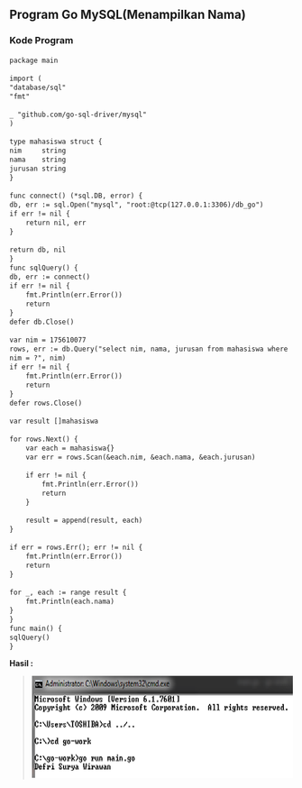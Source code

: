 ## Program Go MySQL(Menampilkan Nama)

### Kode Program

    package main

    import (
	"database/sql"
	"fmt"

	_ "github.com/go-sql-driver/mysql"
    )

    type mahasiswa struct {
	nim     string
	nama    string
	jurusan string
    }

    func connect() (*sql.DB, error) {
	db, err := sql.Open("mysql", "root:@tcp(127.0.0.1:3306)/db_go")
	if err != nil {
		return nil, err
	}

	return db, nil
    }
    func sqlQuery() {
	db, err := connect()
	if err != nil {
		fmt.Println(err.Error())
		return
	}
	defer db.Close()

	var nim = 175610077
	rows, err := db.Query("select nim, nama, jurusan from mahasiswa where nim = ?", nim)
	if err != nil {
		fmt.Println(err.Error())
		return
	}
	defer rows.Close()

	var result []mahasiswa

	for rows.Next() {
		var each = mahasiswa{}
		var err = rows.Scan(&each.nim, &each.nama, &each.jurusan)

		if err != nil {
			fmt.Println(err.Error())
			return
		}

		result = append(result, each)
	}

	if err = rows.Err(); err != nil {
		fmt.Println(err.Error())
		return
	}

	for _, each := range result {
		fmt.Println(each.nama)
	}
    }
    func main() {
	sqlQuery()
    }

**Hasil :**

>![Hasil](https://github.com/defri-surya/tekn-cloud-computing/blob/master/Minggu-06/Latihan/Contoh%20Program%20Go/MySQL/mysql(1).png)